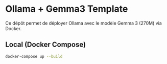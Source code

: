 # Ollama + Gemma3 Template

Ce dépôt permet de déployer Ollama avec le modèle Gemma 3 (270M) via Docker.

## Local (Docker Compose)

```bash
docker-compose up --build
